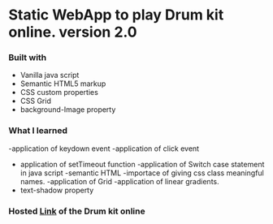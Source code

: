 # Static WebApp to play Drum kit online. version 2.0

### Built with

- Vanilla java script
- Semantic HTML5 markup
- CSS custom properties
- CSS Grid
- background-Image property

### What I learned


-application of keydown event
-application of click event
- application of setTimeout function
-application of Switch case statement in java script
-semantic HTML
-importace of giving css class meaningful names.
-application of Grid
-application of linear gradients.
- text-shadow property

### Hosted [Link]() of the Drum kit online
